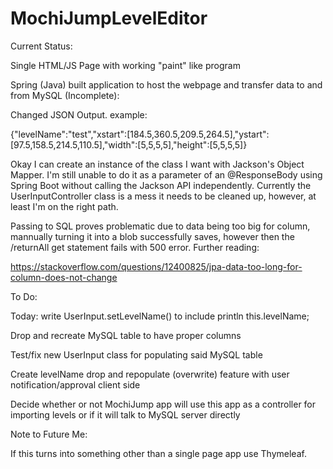 # MochiJumpLevelEditor

Current Status:

Single HTML/JS Page with working "paint" like program

Spring (Java) built application to host the webpage and transfer data to and from MySQL (Incomplete):

Changed JSON Output. example:

{"levelName":"test","xstart":[184.5,360.5,209.5,264.5],"ystart":[97.5,158.5,214.5,110.5],"width":[5,5,5,5],"height":[5,5,5,5]}

Okay I can create an instance of the class I want with Jackson's Object Mapper. I'm still unable to do it as a parameter of an @ResponseBody using Spring Boot without calling the Jackson API independently. Currently the UserInputController class is a mess it needs to be cleaned up, however, at least I'm on the right path. 

Passing to SQL proves problematic due to data being too big for column, mannually turning it into a blob successfully saves, however then the /returnAll get statement fails with 500 error. Further reading:

https://stackoverflow.com/questions/12400825/jpa-data-too-long-for-column-does-not-change

To Do:

Today: write UserInput.setLevelName() to include println this.levelName;

Drop and recreate MySQL table to have proper columns

Test/fix new UserInput class for populating said MySQL table

Create levelName drop and repopulate (overwrite) feature with user notification/approval client side

Decide whether or not MochiJump app will use this app as a controller for importing levels or if it will talk to MySQL server directly

Note to Future Me:

If this turns into something other than a single page app use Thymeleaf.

